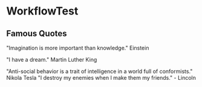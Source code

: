 # WorkflowTest

## Famous Quotes

"Imagination is more important than knowledge." Einstein

"I have a dream." Martin Luther King

"Anti-social behavior is a trait of intelligence in a world full of conformists." Nikola Tesla
"I destroy my enemies when I make them my friends." - Lincoln